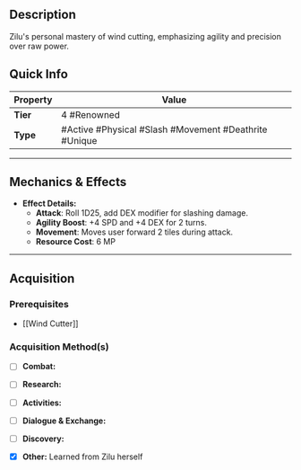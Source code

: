 ## Description
 Zilu's personal mastery of wind cutting, emphasizing agility and precision over raw power.

## Quick Info
| Property | Value                                    |
| -------- | ---------------------------------------- |
| **Tier** | 4 #Renowned                              |
| **Type** | #Active #Physical #Slash #Movement #Deathrite #Unique|

---

## Mechanics & Effects
- **Effect Details:**
    - **Attack**: Roll 1D25, add DEX modifier for slashing damage.
    - **Agility Boost**: +4 SPD and +4 DEX for 2 turns.
    - **Movement**: Moves user forward 2 tiles during attack.
    - **Resource Cost**: 6 MP

---

## Acquisition
### Prerequisites
- [[Wind Cutter]]

### Acquisition Method(s)
- [ ] **Combat:** 
- [ ] **Research:** 
- [ ] **Activities:** 
- [ ] **Dialogue & Exchange:** 
- [ ] **Discovery:** 
- [x] **Other:** Learned from Zilu herself

